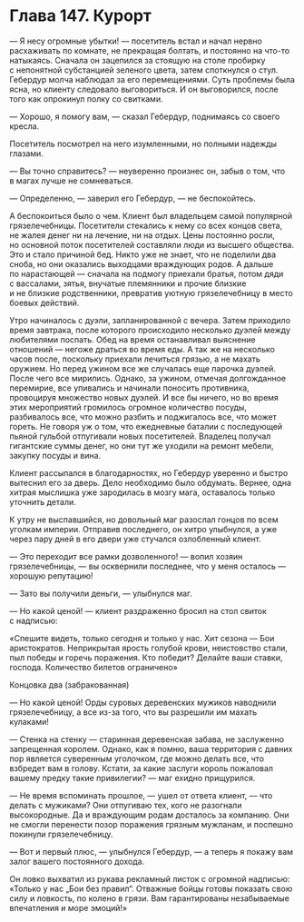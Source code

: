# Глава 147. Курорт

— Я несу огромные убытки! — посетитель встал и начал нервно расхаживать по комнате, не прекращая болтать, и постоянно на что-то натыкаясь. Сначала он зацепился за стоящую на столе пробирку с непонятной субстанцией зеленого цвета, затем споткнулся о стул. Гебердур молча наблюдал за его перемещениями. Суть проблемы была ясна, но клиенту следовало выговориться. И он выговорился, после того как опрокинул полку со свитками. 

— Хорошо, я помогу вам, — сказал Гебердур, поднимаясь со своего кресла.

Посетитель посмотрел на него изумленными, но полными надежды глазами.

— Вы точно справитесь? — неуверенно произнес он, забыв о том, что в магах лучше не сомневаться.

— Определенно, — заверил его Гебердур, — не беспокойтесь.

А беспокоиться было о чем. Клиент был владельцем самой популярной грязелечебницы. Посетители стекались к нему со всех концов света, не жалея денег ни на лечение, ни на отдых. Цены постоянно росли, но основной поток посетителей составляли люди из высшего общества. Это и стало причиной бед. Никто уже не знает, что не поделили два сноба, но они оказались выходцами враждующих родов. А дальше по нарастающей — сначала на подмогу приехали братья, потом дяди с вассалами, зятья, внучатые племянники и прочие близкие и не близкие родственники, превратив уютную грязелечебницу в место боевых действий. 

Утро начиналось с дуэли, запланированной с вечера. Затем приходило время завтрака, после которого происходило несколько дуэлей между любителями поспать. Обед на время останавливал выяснение отношений — негоже драться во время еды. А так же на несколько часов после, поскольку приехали лечиться грязью, а не махать оружием. Но перед ужином все же случалась еще парочка дуэлей. После чего все мирились. Однако, за ужином, отмечая долгожданное перемирие, все упивались и начинали поносить противника, провоцируя множество новых дуэлей. И все бы ничего, но во время этих мероприятий громилось огромное количество посуды, разбивалось все, что можно разбить и поджигалось все, что может гореть. Не говоря уж о том, что ежедневные баталии с последующей пьяной гульбой отпугивали новых посетителей. Владелец получал гигантские суммы денег, но они тут же уходили на ремонт мебели, закупку посуды и вина.

Клиент рассыпался в благодарностях, но Гебердур уверенно и быстро вытеснил его за дверь. Дело необходимо было обдумать. Вернее, одна хитрая мыслишка уже зародилась в мозгу мага, оставалось только уточнить детали.

К утру не выспавшийся, но довольный маг разослал гонцов по всем уголкам империи. Отправив последнего, он хитро улыбнулся, а уже через пару дней в его двери уже стучался озлобленный клиент.

— Это переходит все рамки дозволенного! — вопил хозяин грязелечебницы, — вы осквернили последнее, что у меня осталось — хорошую репутацию! 

— Зато вы получили деньги, — улыбнулся маг.

— Но какой ценой! — клиент раздраженно бросил на стол свиток с надписью:

«Спешите видеть, только сегодня и только у нас. Хит сезона — Бои аристократов. Неприкрытая ярость голубой крови, неистовство стали, пыл победы и горечь поражения. Кто победит? Делайте ваши ставки, господа. Количество билетов ограничено»

Концовка два (забракованная)

— Но какой ценой! Орды суровых деревенских мужиков наводнили грязелечебницу, а все из-за того, что вы разрешили им махать кулаками! 

— Стенка на стенку — старинная деревенская забава, не заслуженно запрещенная королем. Однако, как я помню, ваша территория с давних пор является суверенным уголочком, где можно делать все, что взбредет вам в голову. Кстати, за какие заслуги король пожаловал вашему предку такие привилегии? — маг ехидно прищурился.

— Не время вспоминать прошлое, — ушел от ответа клиент, — что делать с мужиками? Они отпугиваю тех, кого не разогнали высокородные. Да и враждующим родам досталось за компанию. Они не смогли перенести позор поражения грязным мужланам, и поспешно покинули грязелечебницу.

— Вот и первый плюс, — улыбнулся Гебердур, — а теперь я покажу вам залог вашего постоянного дохода. 

Он ловко выхватил из рукава рекламный листок с огромной надписью: «Только у нас „Бои без правил“. Отважные бойцы готовы показать свою силу и ловкость, по колено в грязи. Вам гарантированы незабываемые впечатления и море эмоций!»

